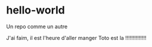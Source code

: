 # hello-world
Un repo comme un autre

J'ai faim, il est l'heure d'aller manger
Toto est la !!!!!!!!!!!!!!
